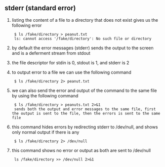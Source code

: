 ## stderr (standard error)
1. listing the content of a file to a directory that does not exist gives us the following error

		$ ls /fake/directory > peanut.txt
		ls: cannot access '/fake/directory': No such file or directory

2. by default the error messages (stderr) sends the output to the screen and is a deferment stream from stdout

3. the file descriptor for stdin is 0, stdout is 1, and stderr is 2

4. to output error to a file we can use the following command

		$ ls /fake/directory 2> peanut.txt

5. we can also send the error and output of the command to the same file by using the following command

		$ ls /fake/directory > peanuts.txt 2>&1
		sends both the output and error messages to the same file, first the output is sent to the file, then the errors is sent to the same file

6. this command hides errors by redirecting stderr to /dev/null, and shows only normal output if there is any

		$ ls /fake/directory 2> /dev/null

7. this command shows no error or output as both are sent to /dev/null 

		ls /fake/directory >> /dev/null 2>&1
